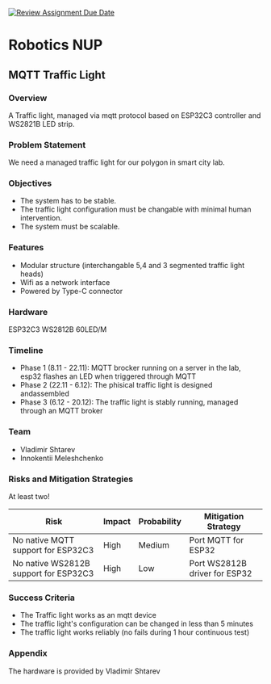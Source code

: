 [![Review Assignment Due Date](https://classroom.github.com/assets/deadline-readme-button-22041afd0340ce965d47ae6ef1cefeee28c7c493a6346c4f15d667ab976d596c.svg)](https://classroom.github.com/a/cU98Cs0g)
# Robotics NUP
## MQTT Traffic Light

### Overview
A Traffic light, managed via mqtt protocol based on ESP32C3 controller and WS2821B LED strip.

###  Problem Statement
We need a managed traffic light for our polygon in smart city lab.

### Objectives
- The system has to be stable.
- The traffic light configuration must be changable with minimal human intervention.
- The system must be scalable.

### Features
- Modular structure (interchangable 5,4 and 3 segmented traffic light heads)
- Wifi as a network interface
- Powered by Type-C connector 

### Hardware
ESP32C3
WS2812B 60LED/M  

### Timeline
- Phase 1 (8.11 - 22.11): MQTT brocker running on a server in the lab, esp32 flashes an LED when triggered through MQTT
- Phase 2 (22.11 - 6.12): The phisical traffic light is designed andassembled
- Phase 3 (6.12 - 20.12): The traffic light is stably running, managed through an MQTT broker

### Team
- Vladimir Shtarev
- Innokentii Meleshchenko

### Risks and Mitigation Strategies

At least two!

| Risk                                                                  | Impact          | Probability     | Mitigation Strategy                       |
| --------------------------------------| --------------- | --------------- | ------------------------------|
| No native MQTT support for ESP32C3    | High                    | Medium                      | Port MQTT for ESP32                   |
| No native WS2812B support for ESP32C3 | High                    | Low                         | Port WS2812B driver for ESP32 |
### Success Criteria
- The Traffic light works as an mqtt device
- The traffic light's configuration can be changed in less than 5 minutes
- The traffic light works reliably (no fails during 1 hour continuous test)

### Appendix
The hardware is provided by Vladimir Shtarev

